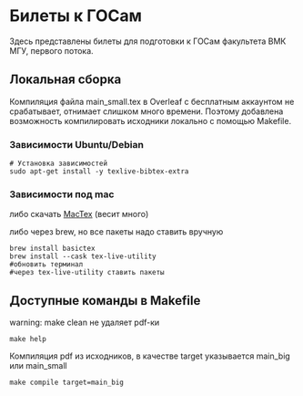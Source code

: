 # Билеты к ГОСам

Здесь представлены билеты для подготовки к ГОСам факультета ВМК МГУ, первого потока.

## Локальная сборка

Компиляция файла main_small.tex в Overleaf с бесплатным аккаунтом не срабатывает, отнимает слишком много времени.
Поэтому добавлена возможность компилировать исходники локально с помощью Makefile.

### Зависимости Ubuntu/Debian

```console
# Установка зависимостей
sudo apt-get install -y texlive-bibtex-extra
```

### Зависимости под mac
либо скачать [MacTex](https://tug.org/mactex/) (весит много)

либо через brew, но все пакеты надо ставить вручную
```console
brew install basictex
brew install --cask tex-live-utility
#обновить терминал
#через tex-live-utility ставить пакеты
```

## Доступные команды в Makefile
warning: make clean не удаляет pdf-ки
```console
make help
```

Компиляция pdf из исходников, в качестве target указывается main_big или main_small
```console
make compile target=main_big
```
